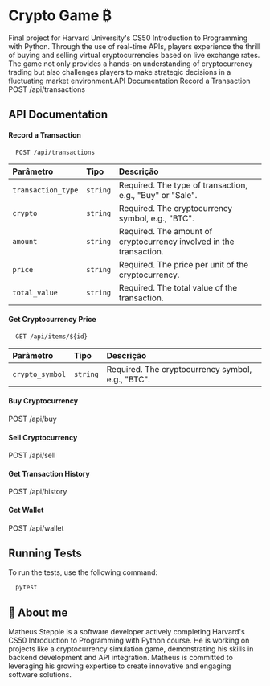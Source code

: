 # Crypto Game ₿

Final project for Harvard University's CS50 Introduction to Programming with Python. Through the use of real-time APIs, players experience the thrill of buying and selling virtual cryptocurrencies based on live exchange rates. The game not only provides a hands-on understanding of cryptocurrency trading but also challenges players to make strategic decisions in a fluctuating market environment.API Documentation
Record a Transaction
POST /api/transactions
## API Documentation

#### Record a Transaction

```http
  POST /api/transactions
```

| Parâmetro   | Tipo       | Descrição                           |
| :---------- | :--------- | :---------------------------------- |
| `transaction_type` | `string` | Required. The type of transaction, e.g., "Buy" or "Sale". |
| `crypto` | `string` | Required. The cryptocurrency symbol, e.g., "BTC". |
| `amount` | `string` | Required. The amount of cryptocurrency involved in the transaction. |
| `price` | `string` | Required. The price per unit of the cryptocurrency. |
| `total_value` | `string` | Required. The total value of the transaction. |


#### Get Cryptocurrency Price

```http
  GET /api/items/${id}
```

| Parâmetro   | Tipo       | Descrição                                   |
| :---------- | :--------- | :------------------------------------------ |
| `crypto_symbol`      | `string` | Required. The cryptocurrency symbol, e.g., "BTC". |

#### Buy Cryptocurrency
POST /api/buy
#### Sell Cryptocurrency
POST /api/sell
#### Get Transaction History
POST /api/history
#### Get Wallet
POST /api/wallet


## Running Tests

To run the tests, use the following command:

```bash
  pytest
```


## 🚀 About me
Matheus Stepple is a software developer actively completing Harvard's CS50 Introduction to Programming with Python course. He is working on projects like a cryptocurrency simulation game, demonstrating his skills in backend development and API integration. Matheus is committed to leveraging his growing expertise to create innovative and engaging software solutions.

